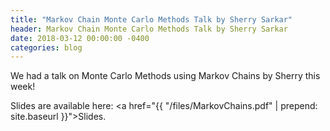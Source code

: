 ```yaml
---
title: "Markov Chain Monte Carlo Methods Talk by Sherry Sarkar"
header: Markov Chain Monte Carlo Methods Talk by Sherry Sarkar
date: 2018-03-12 00:00:00 -0400
categories: blog
---
```


We had a talk on Monte Carlo Methods using Markov Chains by Sherry this week!

Slides are available here: <a href="{{ "/files/MarkovChains.pdf" | prepend: site.baseurl }}">Slides</a>.

